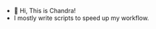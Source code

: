 - 👋 Hi, This is Chandra!
- I mostly write scripts to speed up my workflow.

<!---
crazy3142/crazy3142 is a ✨ special ✨ repository because its `README.md` (this file) appears on your GitHub profile.
You can click the Preview link to take a look at your changes.
--->
